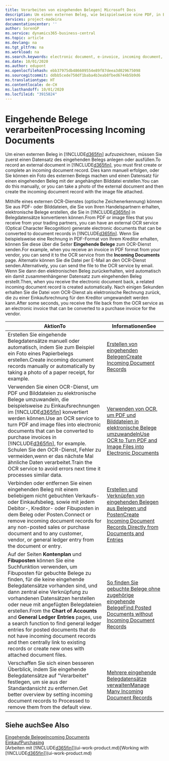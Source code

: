 ```yaml
---
title: Verarbeiten von eingehenden Belegen| Microsoft Docs
description: Um einen externen Beleg, wie beispielsweise eine PDF, in Business Central aufzuzeichnen, müssen Sie zuerst einen eingehenden Belegdatensatz erstellen oder fertig stellen.
services: project-madeira
documentationcenter: ''
author: SorenGP
ms.service: dynamics365-business-central
ms.topic: article
ms.devlang: na
ms.tgt_pltfrm: na
ms.workload: na
ms.search.keywords: electronic document, e-invoice, incoming document, OCR, ecommerce, document exchange, import invoice
ms.date: 10/01/2020
ms.author: edupont
ms.openlocfilehash: ebb37975db486609554e89f87deea3d029675098
ms.sourcegitcommit: ddbb5cede750df1baba4b3eab8fbed6744b5b9d6
ms.translationtype: HT
ms.contentlocale: de-CH
ms.lasthandoff: 10/01/2020
ms.locfileid: "3915824"
---
```

# <a name="processing-incoming-documents"></a><span data-ttu-id="ad17d-103">Eingehende Belege verarbeiten</span><span class="sxs-lookup"><span data-stu-id="ad17d-103">Processing Incoming Documents</span></span>
<span data-ttu-id="ad17d-104">Um einen externen Beleg in [!INCLUDE[d365fin](includes/d365fin_md.md)] aufzuzeichnen, müssen Sie zuerst einen Datensatz des eingehenden Belegs anlegen oder ausfüllen.</span><span class="sxs-lookup"><span data-stu-id="ad17d-104">To record an external document in [!INCLUDE[d365fin](includes/d365fin_md.md)], you must first create or complete an incoming document record.</span></span> <span data-ttu-id="ad17d-105">Dies kann manuell erfolgen, oder Sie können ein Foto des externen Belegs machen und einen Datensatz für einen eingehenden Beleg mit der angehängten Bilddatei erstellen.</span><span class="sxs-lookup"><span data-stu-id="ad17d-105">You can do this manually, or you can take a photo of the external document and then create the incoming document record with the image file attached.</span></span>

<span data-ttu-id="ad17d-106">Mithilfe eines externen OCR-Dienstes (optische Zeichenerkennung) können Sie aus PDF- oder Bilddateien, die Sie von Ihren Handelspartnern erhalten, elektronische Belege erstellen, die Sie in [!INCLUDE[d365fin](includes/d365fin_md.md)] in Belegdatensätze konvertieren können.</span><span class="sxs-lookup"><span data-stu-id="ad17d-106">From PDF or image files that you receive from your trading partners, you can have an external OCR service (Optical Character Recognition) generate electronic documents that can be converted to document records in [!INCLUDE[d365fin](includes/d365fin_md.md)].</span></span> <span data-ttu-id="ad17d-107">Wenn Sie beispielsweise eine Rechnung in PDF-Format von Ihrem Kreditor erhalten, können Sie diese über die Seiter **Eingehende Belege** zum OCR-Dienst senden.</span><span class="sxs-lookup"><span data-stu-id="ad17d-107">For example, when you receive an invoice in PDF format from your vendor, you can send it to the OCR service from the **Incoming Documents** page.</span></span> <span data-ttu-id="ad17d-108">Alternativ können Sie die Datei per E-Mail an den OCR-Dienst senden.</span><span class="sxs-lookup"><span data-stu-id="ad17d-108">Alternatively, you can send the file to the OCR service by email.</span></span> <span data-ttu-id="ad17d-109">Wenn Sie dann den elektronischen Beleg zurückerhalten, wird automatisch ein damit zusammenhängener Datensatz zum eingehenden Beleg erstellt.</span><span class="sxs-lookup"><span data-stu-id="ad17d-109">Then, when you receive the electronic document back, a related incoming document record is created automatically.</span></span> <span data-ttu-id="ad17d-110">Nach einigen Sekunden erhalten Sie die Datei vom OCR-Dienst als elektronische Rechnung zurück, die zu einer Einkaufsrechnung für den Kreditor umgewandelt werden kann.</span><span class="sxs-lookup"><span data-stu-id="ad17d-110">After some seconds, you receive the file back from the OCR service as an electronic invoice that can be converted to a purchase invoice for the vendor.</span></span>

| <span data-ttu-id="ad17d-111">Aktion</span><span class="sxs-lookup"><span data-stu-id="ad17d-111">To</span></span> | <span data-ttu-id="ad17d-112">Informationen</span><span class="sxs-lookup"><span data-stu-id="ad17d-112">See</span></span> |
| --- | --- |
| <span data-ttu-id="ad17d-113">Erstellen Sie eingehende Belegdatensätze manuell oder automatisch, indem Sie zum Beispiel ein Foto eines Papierbelegs erstellen.</span><span class="sxs-lookup"><span data-stu-id="ad17d-113">Create incoming document records manually or automatically by taking a photo of a paper receipt, for example.</span></span> |[<span data-ttu-id="ad17d-114">Erstellen von eingehenden Belegen</span><span class="sxs-lookup"><span data-stu-id="ad17d-114">Create Incoming Document Records</span></span>](across-how-create-income-document-records.md) |
| <span data-ttu-id="ad17d-115">Verwenden Sie einen OCR-Dienst, um PDF und Bilddateien zu elektronische Belege umzuwandeln, die beispielsweise zu Einkaufsrechnungen im [!INCLUDE[d365fin](includes/d365fin_md.md)] konvertiert werden können.</span><span class="sxs-lookup"><span data-stu-id="ad17d-115">Use an OCR service to turn PDF and image files into electronic documents that can be converted to purchase invoices in [!INCLUDE[d365fin](includes/d365fin_md.md)], for example.</span></span> <span data-ttu-id="ad17d-116">Schulen Sie den OCR-Dienst, Fehler zu vermeiden,wenn er das nächste Mal ähnliche Daten verarbeitet.</span><span class="sxs-lookup"><span data-stu-id="ad17d-116">Train the OCR service to avoid errors next time it processes similar data.</span></span> |[<span data-ttu-id="ad17d-117">Verwenden von OCR, um PDF und Bilddateien in elektronische Belege umzuwandeln</span><span class="sxs-lookup"><span data-stu-id="ad17d-117">Use OCR to Turn PDF and Image Files into Electronic Documents</span></span>](across-how-use-ocr-pdf-images-files.md) |
| <span data-ttu-id="ad17d-118">Verbinden oder entfernen Sie einen eingehenden Beleg mit einem beliebigem nicht gebuchten Verkaufs- oder Einkaufsbeleg, sowie mit jedem Debitor-, Kreditor- oder Fibuposten in dem Beleg oder Posten.</span><span class="sxs-lookup"><span data-stu-id="ad17d-118">Connect or remove incoming document records for any non-posted sales or purchase document and to any customer, vendor, or general ledger entry from the document or entry.</span></span> |[<span data-ttu-id="ad17d-119">Erstellen und Verknüpfen von eingehenden Belegen aus Belegen und Posten</span><span class="sxs-lookup"><span data-stu-id="ad17d-119">Create Incoming Document Records Directly from Documents and Entries</span></span>](across-how-connect-disconnect-income-document-records.md) |
| <span data-ttu-id="ad17d-120">Auf der Seiten **Kontenplan** und **Fibuposten** können Sie eine Suchfunktion verwenden, um Fibuposten für gebuchte Belege zu finden, für die keine eingehende Belegdatensätze vorhanden sind, und dann zentral eine Verknüpfung zu vorhandenen Datensätzen herstellen oder neue mit angefügten Belegdateien erstellen.</span><span class="sxs-lookup"><span data-stu-id="ad17d-120">From the **Chart of Accounts** and **General Ledger Entries** pages, use a search function to find general ledger entries for posted documents that do not have incoming document records and then centrally link to existing records or create new ones with attached document files.</span></span> |[<span data-ttu-id="ad17d-121">So finden Sie gebuchte Belege ohne zugehörige eingehende Belege</span><span class="sxs-lookup"><span data-stu-id="ad17d-121">Find Posted Documents without Incoming Document Records</span></span>](across-how-find-posted-documents-without-income-document-records.md) |
| <span data-ttu-id="ad17d-122">Verschaffen Sie sich einen besseren Überblick, indem Sie eingehende Belegdatensätze auf "Verarbeitet" festlegen, um sie aus der Standardansicht zu entfernen.</span><span class="sxs-lookup"><span data-stu-id="ad17d-122">Get better overview by setting incoming document records to Processed to remove them from the default view.</span></span> |[<span data-ttu-id="ad17d-123">Mehrere eingehende Belegdatensätze verwalten</span><span class="sxs-lookup"><span data-stu-id="ad17d-123">Manage Many Incoming Document Records</span></span>](across-how-manage-many-income-document-records.md) |

## <a name="see-also"></a><span data-ttu-id="ad17d-124">Siehe auch</span><span class="sxs-lookup"><span data-stu-id="ad17d-124">See Also</span></span>
[<span data-ttu-id="ad17d-125">Eingehende Belege</span><span class="sxs-lookup"><span data-stu-id="ad17d-125">Incoming Documents</span></span>](across-income-documents.md)  
[<span data-ttu-id="ad17d-126">Einkauf</span><span class="sxs-lookup"><span data-stu-id="ad17d-126">Purchasing</span></span>](purchasing-manage-purchasing.md)  
<span data-ttu-id="ad17d-127">[Arbeiten mit [!INCLUDE[d365fin](includes/d365fin_md.md)]](ui-work-product.md)</span><span class="sxs-lookup"><span data-stu-id="ad17d-127">[Working with [!INCLUDE[d365fin](includes/d365fin_md.md)]](ui-work-product.md)</span></span>
